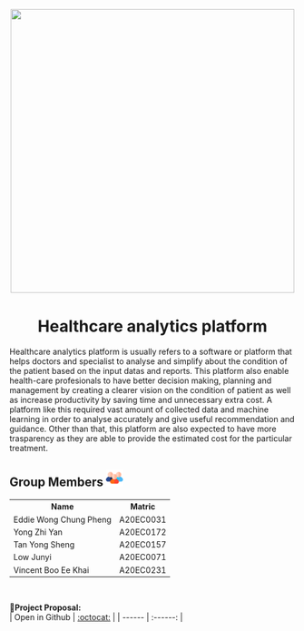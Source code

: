 <p align="center">
<img width=500px; height=500px src="https://user-images.githubusercontent.com/120614501/229297006-4c019f29-4e4a-4bf2-b78f-8363e5d862b2.gif"></p>
<h1 align="center">Healthcare analytics platform</h1>
Healthcare analytics platform is usually refers to a software or platform that helps doctors and specialist to analyse and simplify about the condition of the patient based on the input datas and reports. This platform also enable health-care profesionals to have better decision making, planning and management by creating a clearer vision on the condition of patient as well as increase productivity by saving time and unnecessary extra cost. A platform like this required vast amount of collected data and machine learning in order to analyse accurately and give useful recommendation and guidance. Other than that, this platform are also expected to have more trasparency as they are able to provide the estimated cost for the particular treatment.

<h2>Group Members <img width=30px; height=30px src="https://github.com/TanYongSheng728/TanYongSheng728/blob/main/group.png"></h2>
<table>
  <tr>
    <th>Name</th> 
    <th>Matric</th>
  </tr>
  <tr>
    <td>Eddie Wong Chung Pheng</td>
    <td>A20EC0031</td>
  </tr>
  <tr>
    <td>Yong Zhi Yan</td>
    <td>A20EC0172</td>
  </tr>
    <tr>
    <td>Tan Yong Sheng</td>
    <td>A20EC0157</td>
  </tr>
    <tr>
    <td>Low Junyi</td>
    <td>A20EC0071</td>
  </tr>
  <tr>
    <td>Vincent Boo Ee Khai</td>
    <td>A20EC0231</td>
  </tr>
</table><br>

🌟<b>Project Proposal: </b><br>
| Open in Github |  [:octocat:](https://github.com/drshahizan/special-topic-data-engineering/blob/main/project/proposal/MichelinStar/Proposal_MichelinStar.md) |
|  ------ | :------: | 
